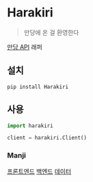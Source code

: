 # Harakiri

> 만당에 온 걸 환영한다

[만당 API](https://github.com/ManjiKR/ManjiApi) 래퍼

## 설치

```
pip install Harakiri
```

## 사용

```py
import harakiri

client = harakiri.Client()
```

### Manji

[프론트엔드](https://github.com/ManjiKR/Manji)
[백엔드](https://github.com/ManjiKR/ManjiApi)
[데이터](https://github.com/ManjiKR/yoshimitsu_frame_data)
